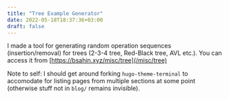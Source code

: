 ```yaml
---
title: "Tree Example Generator"
date: 2022-05-18T18:37:36+03:00
draft: false
---
```


I made a tool for generating random operation sequences (insertion/removal) for trees (2-3-4 tree, Red-Black tree, AVL etc.). You can access it from [https://bsahin.xyz/misc/tree](/misc/tree)

Note to self: I should get around forking `hugo-theme-terminal` to accomodate for listing pages from multiple sections at some point (otherwise stuff not in `blog/` remains invisible).

